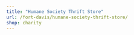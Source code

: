 ```yaml
---
title: "Humane Society Thrift Store"
url: /fort-davis/humane-society-thrift-store/
shop: charity
---
```

